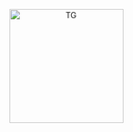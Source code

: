 <p align="center">
  <a href="https://t.me/vln_ee">
    <img src="https://i.imgur.com/krhwZol.gif" alt="TG" width="200">
  </a>
</p>
